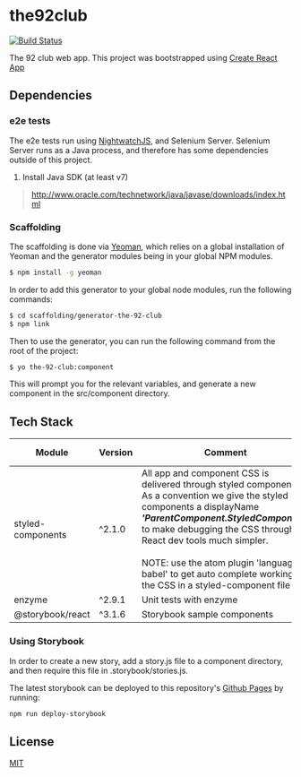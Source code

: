 # the92club

[![Build Status](https://travis-ci.org/pittborndigital/the92club.svg?branch=master)](https://travis-ci.org/pittborndigital/the92club)

The 92 club web app. This project was bootstrapped using [Create React App](./README_CRA.md)

## Dependencies

### e2e tests
The e2e tests run using [NightwatchJS](http://nightwatchjs.org/), and Selenium Server. Selenium Server runs as a Java process, and therefore has some dependencies outside of this project.

1. Install Java SDK (at least v7)
  >http://www.oracle.com/technetwork/java/javase/downloads/index.html

### Scaffolding


The scaffolding is done via [Yeoman](http://yeoman.io/), which relies on a global installation of Yeoman and the generator modules being in your global NPM modules.

```bash
$ npm install -g yeoman
```

In order to add this generator to your global node modules, run the following commands:

```bash
$ cd scaffolding/generator-the-92-club
$ npm link
```

Then to use the generator, you can run the following command from the root of the project:

```bash
$ yo the-92-club:component
```

This will prompt you for the relevant variables, and generate a new component in the src/component directory.

## Tech Stack


| Module | Version         | Comment           | Useful Links  |
| ------ | --------------- | ----------------- | --------------- |
| styled-components | ^2.1.0 | All app and component CSS is delivered through styled components. As a convention we give the styled components a displayName ***'ParentComponent.StyledComponent'*** to make debugging the CSS through React dev tools much simpler. <br><br>NOTE: use the atom plugin 'language-babel' to get auto complete working for the CSS in a styled-component file | [Github ](https://github.com/styled-components/styled-components) <br/>[Docs ](https://www.styled-components.com/docs) <br/>[Atom plugin - language-babel](https://atom.io/packages/language-babel) |
| enzyme | ^2.9.1 | Unit tests with enzyme | [Docs](http://airbnb.io/enzyme/docs/api/index.html) |
| @storybook/react | ^3.1.6 | Storybook sample components | [Docs](https://storybook.js.org/) |


### Using Storybook

In order to create a new story, add a story.js file to a component directory, and then require this file in .storybook/stories.js.

The latest storybook can be deployed to this repository's [Github Pages](https://pittborndigital.github.io/the92club/) by running:

```bash
npm run deploy-storybook
```

## License

[MIT](./LICENSE)
